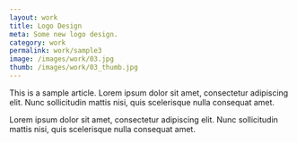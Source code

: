 ```yaml
---
layout: work
title: Logo Design
meta: Some new logo design.
category: work
permalink: work/sample3
image: /images/work/03.jpg
thumb: /images/work/03_thumb.jpg
---
```


This is a sample article. Lorem ipsum dolor sit amet, consectetur adipiscing elit. Nunc sollicitudin mattis nisi, quis scelerisque nulla consequat amet.

Lorem ipsum dolor sit amet, consectetur adipiscing elit. Nunc sollicitudin mattis nisi, quis scelerisque nulla consequat amet.